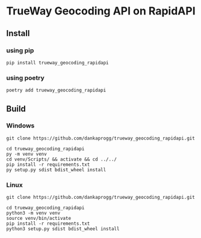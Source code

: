 # TrueWay Geocoding API on RapidAPI

## Install
### using pip
```
pip install trueway_geocoding_rapidapi
```
### using poetry
```
poetry add trueway_geocoding_rapidapi
```

## Build
### Windows
```
git clone https://github.com/dankaprogg/trueway_geocoding_rapidapi.git

cd trueway_geocoding_rapidapi
py -m venv venv
cd venv/Scripts/ && activate && cd ../../
pip install -r requirements.txt
py setup.py sdist bdist_wheel install
```
### Linux
```
git clone https://github.com/dankaprogg/trueway_geocoding_rapidapi.git

cd trueway_geocoding_rapidapi
python3 -m venv venv
source venv/bin/activate
pip install -r requirements.txt
python3 setup.py sdist bdist_wheel install
```